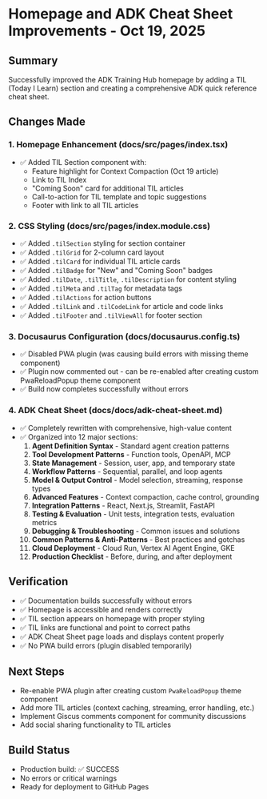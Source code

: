 # Homepage and ADK Cheat Sheet Improvements - Oct 19, 2025

## Summary
Successfully improved the ADK Training Hub homepage by adding a TIL (Today I Learn) section and creating a comprehensive ADK quick reference cheat sheet.

## Changes Made

### 1. Homepage Enhancement (docs/src/pages/index.tsx)
- ✅ Added TIL Section component with:
  - Feature highlight for Context Compaction (Oct 19 article)
  - Link to TIL Index
  - "Coming Soon" card for additional TIL articles
  - Call-to-action for TIL template and topic suggestions
  - Footer with link to all TIL articles

### 2. CSS Styling (docs/src/pages/index.module.css)
- ✅ Added `.tilSection` styling for section container
- ✅ Added `.tilGrid` for 2-column card layout
- ✅ Added `.tilCard` for individual TIL article cards
- ✅ Added `.tilBadge` for "New" and "Coming Soon" badges
- ✅ Added `.tilDate`, `.tilTitle`, `.tilDescription` for content styling
- ✅ Added `.tilMeta` and `.tilTag` for metadata tags
- ✅ Added `.tilActions` for action buttons
- ✅ Added `.tilLink` and `.tilCodeLink` for article and code links
- ✅ Added `.tilFooter` and `.tilViewAll` for footer section

### 3. Docusaurus Configuration (docs/docusaurus.config.ts)
- ✅ Disabled PWA plugin (was causing build errors with missing theme component)
- ✅ Plugin now commented out - can be re-enabled after creating custom PwaReloadPopup theme component
- ✅ Build now completes successfully without errors

### 4. ADK Cheat Sheet (docs/docs/adk-cheat-sheet.md)
- ✅ Completely rewritten with comprehensive, high-value content
- ✅ Organized into 12 major sections:
  1. **Agent Definition Syntax** - Standard agent creation patterns
  2. **Tool Development Patterns** - Function tools, OpenAPI, MCP
  3. **State Management** - Session, user, app, and temporary state
  4. **Workflow Patterns** - Sequential, parallel, and loop agents
  5. **Model & Output Control** - Model selection, streaming, response types
  6. **Advanced Features** - Context compaction, cache control, grounding
  7. **Integration Patterns** - React, Next.js, Streamlit, FastAPI
  8. **Testing & Evaluation** - Unit tests, integration tests, evaluation metrics
  9. **Debugging & Troubleshooting** - Common issues and solutions
  10. **Common Patterns & Anti-Patterns** - Best practices and gotchas
  11. **Cloud Deployment** - Cloud Run, Vertex AI Agent Engine, GKE
  12. **Production Checklist** - Before, during, and after deployment

## Verification
- ✅ Documentation builds successfully without errors
- ✅ Homepage is accessible and renders correctly
- ✅ TIL section appears on homepage with proper styling
- ✅ TIL links are functional and point to correct paths
- ✅ ADK Cheat Sheet page loads and displays content properly
- ✅ No PWA build errors (plugin disabled temporarily)

## Next Steps
- Re-enable PWA plugin after creating custom `PwaReloadPopup` theme component
- Add more TIL articles (context caching, streaming, error handling, etc.)
- Implement Giscus comments component for community discussions
- Add social sharing functionality to TIL articles

## Build Status
- Production build: ✅ SUCCESS
- No errors or critical warnings
- Ready for deployment to GitHub Pages
